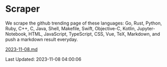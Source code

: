 # Scraper

We scrape the github trending page of these languages: Go, Rust, Python, Ruby, C++, C, Java, Shell, Makefile, Swift, Objective-C, Kotlin, Jupyter-Notebook, HTML, JavaScript, TypeScript, CSS, Vue, TeX, Markdown, and push a markdown result everyday.

[2023-11-08.md](https://github.com/yangwenmai/github-trending-backup/blob/master/2023-11-08.md)

Last Updated: 2023-11-08 04:00:06